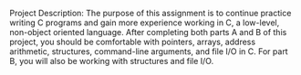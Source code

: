 Project Description:
The purpose of this assignment is to continue practice writing C programs and gain more experience working in C, a low-level, non-object oriented language. After completing both parts A and B of this project, you should be comfortable with pointers, arrays, address arithmetic, structures, command-line arguments, and file I/O in C. For part B, you will also be working with structures and file I/O.
